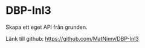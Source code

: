 # DBP-Inl3

Skapa ett eget API från grunden.

Länk till github: https://github.com/MatNimv/DBP-Inl3
